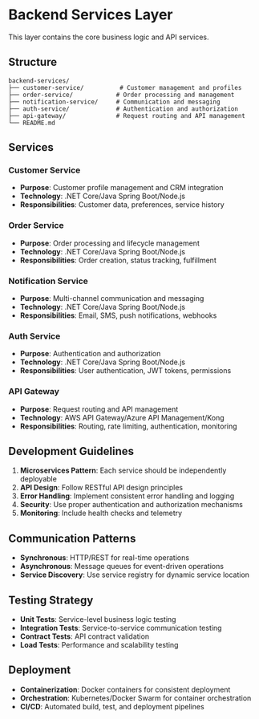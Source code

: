 # Backend Services Layer

This layer contains the core business logic and API services.

## Structure

```
backend-services/
├── customer-service/          # Customer management and profiles
├── order-service/            # Order processing and management
├── notification-service/     # Communication and messaging
├── auth-service/             # Authentication and authorization
├── api-gateway/              # Request routing and API management
└── README.md
```

## Services

### Customer Service
- **Purpose**: Customer profile management and CRM integration
- **Technology**: .NET Core/Java Spring Boot/Node.js
- **Responsibilities**: Customer data, preferences, service history

### Order Service
- **Purpose**: Order processing and lifecycle management
- **Technology**: .NET Core/Java Spring Boot/Node.js
- **Responsibilities**: Order creation, status tracking, fulfillment

### Notification Service
- **Purpose**: Multi-channel communication and messaging
- **Technology**: .NET Core/Java Spring Boot/Node.js
- **Responsibilities**: Email, SMS, push notifications, webhooks

### Auth Service
- **Purpose**: Authentication and authorization
- **Technology**: .NET Core/Java Spring Boot/Node.js
- **Responsibilities**: User authentication, JWT tokens, permissions

### API Gateway
- **Purpose**: Request routing and API management
- **Technology**: AWS API Gateway/Azure API Management/Kong
- **Responsibilities**: Routing, rate limiting, authentication, monitoring

## Development Guidelines

1. **Microservices Pattern**: Each service should be independently deployable
2. **API Design**: Follow RESTful API design principles
3. **Error Handling**: Implement consistent error handling and logging
4. **Security**: Use proper authentication and authorization mechanisms
5. **Monitoring**: Include health checks and telemetry

## Communication Patterns

- **Synchronous**: HTTP/REST for real-time operations
- **Asynchronous**: Message queues for event-driven operations
- **Service Discovery**: Use service registry for dynamic service location

## Testing Strategy

- **Unit Tests**: Service-level business logic testing
- **Integration Tests**: Service-to-service communication testing
- **Contract Tests**: API contract validation
- **Load Tests**: Performance and scalability testing

## Deployment

- **Containerization**: Docker containers for consistent deployment
- **Orchestration**: Kubernetes/Docker Swarm for container orchestration
- **CI/CD**: Automated build, test, and deployment pipelines
